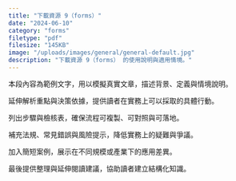 ```yaml
---
title: "下載資源 9（forms）"
date: "2024-06-10"
category: "forms"
filetype: "pdf"
filesize: "145KB"
image: "/uploads/images/general/general-default.jpg"
description: "下載資源 9（forms） 的使用說明與適用情境。"
---
```


本段內容為範例文字，用以模擬真實文章，描述背景、定義與情境說明。

延伸解析重點與決策依據，提供讀者在實務上可以採取的具體行動。

列出步驟與檢核表，確保流程可複製、可對照與可落地。

補充法規、常見錯誤與風險提示，降低實務上的疑難與爭議。

加入簡短案例，展示在不同規模或產業下的應用差異。

最後提供整理與延伸閱讀建議，協助讀者建立結構化知識。

